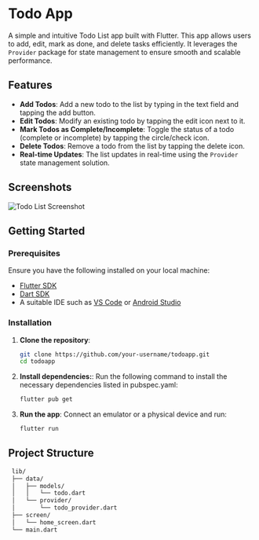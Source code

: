 # Todo App

A simple and intuitive Todo List app built with Flutter. This app allows users to add, edit, mark as done, and delete tasks efficiently. It leverages the `Provider` package for state management to ensure smooth and scalable performance.

## Features

- **Add Todos**: Add a new todo to the list by typing in the text field and tapping the add button.
- **Edit Todos**: Modify an existing todo by tapping the edit icon next to it.
- **Mark Todos as Complete/Incomplete**: Toggle the status of a todo (complete or incomplete) by tapping the circle/check icon.
- **Delete Todos**: Remove a todo from the list by tapping the delete icon.
- **Real-time Updates**: The list updates in real-time using the `Provider` state management solution.

## Screenshots

![Todo List Screenshot](path-to-screenshot.png)

## Getting Started

### Prerequisites

Ensure you have the following installed on your local machine:

- [Flutter SDK](https://flutter.dev/docs/get-started/install)
- [Dart SDK](https://dart.dev/get-dart)
- A suitable IDE such as [VS Code](https://code.visualstudio.com/) or [Android Studio](https://developer.android.com/studio)

### Installation

1. **Clone the repository**:
   ```bash
   git clone https://github.com/your-username/todoapp.git
   cd todoapp
   ```

2. **Install dependencies:**: Run the following command to install the necessary dependencies listed in pubspec.yaml:
   ```bash
   flutter pub get
   ```

3. **Run the app**: Connect an emulator or a physical device and run:
   ```bash
   flutter run
   ```

## Project Structure
   ```bash
    lib/
    ├── data/
    │   ├── models/
    │   │   └── todo.dart
    │   └── provider/
    │       └── todo_provider.dart
    ├── screen/
    │   └── home_screen.dart
    └── main.dart
   ```
